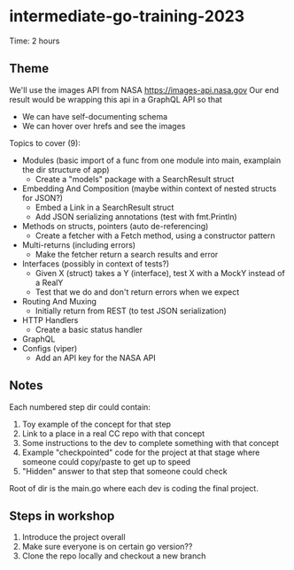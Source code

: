 # intermediate-go-training-2023

Time: 2 hours

## Theme
We'll use the images API from NASA https://images-api.nasa.gov
Our end result would be wrapping this api in a GraphQL API so that
- We can have self-documenting schema
- We can hover over hrefs and see the images

Topics to cover (9):
- Modules (basic import of a func from one module into main, examplain the dir structure of app)
  - Create a "models" package with a SearchResult struct
- Embedding And Composition (maybe within context of nested structs for JSON?)
  - Embed a Link in a SearchResult struct
  - Add JSON serializing annotations (test with fmt.Println)
- Methods on structs, pointers (auto de-referencing)
  - Create a fetcher with a Fetch method, using a constructor pattern
- Multi-returns (including errors)
  - Make the fetcher return a search results and error
- Interfaces (possibly in context of tests?)
  - Given X (struct) takes a Y (interface), test X with a MockY instead of a RealY
  - Test that we do and don't return errors when we expect
- Routing And Muxing
  - Initially return from REST (to test JSON serialization)
- HTTP Handlers
  - Create a basic status handler
- GraphQL
- Configs (viper)
  - Add an API key for the NASA API

## Notes
Each numbered step dir could contain:
1. Toy example of the concept for that step
2. Link to a place in a real CC repo with that concept
3. Some instructions to the dev to complete something with that concept
4. Example "checkpointed" code for the project at that stage where someone could copy/paste to get up to speed
5. "Hidden" answer to that step that someone could check

Root of dir is the main.go where each dev is coding the final project.

## Steps in workshop
1. Introduce the project overall
2. Make sure everyone is on certain go version??
3. Clone the repo locally and checkout a new branch
